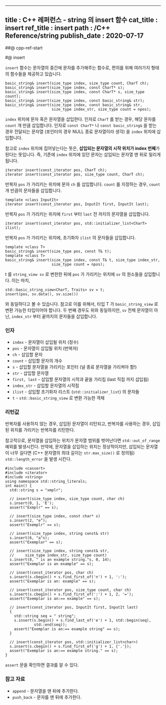 ----------------
title : C++ 레퍼런스 - string 의 insert 함수
cat_title :  insert
ref_title : insert
path : /C++ Reference/string
publish_date : 2020-07-17
----------------

##@ cpp-ref-start

#@ insert

`insert` 함수는 문자열의 중간에 문자를 추가해주는 함수로, 편의를 위해 여러가지 형태의 함수들을 제공하고 있습니다.

```cpp-formatted
basic_string& insert(size_type index, size_type count, CharT ch);
basic_string& insert(size_type index, const CharT* s);
basic_string& insert(size_type index, const CharT* s, size_type count);
basic_string& insert(size_type index, const basic_string& str);
basic_string& insert(size_type index, const basic_string& str,
                     size_type index_str, size_type count = npos);
```

`index` 위치에 문자 혹은 문자열을 삽입한다. 인자로 `CharT` 를 받는 경우, 해당 문자를 `count` 개 만큼 삽입합니다. 인자로 `const CharT*` 나 `const basic_string&` 을 받는 경우 전달되는 문자열 (포인터의 경우 NULL 종료 문자열이라 생각) 을 `index` 위치에 삽입합니다.

참고로 `index` 위치에 집어넣는다는 뜻은, **삽입되는 문자열의 시작 위치가 index 번째**가 된다는 뜻입니다. 즉, 기존에 `index` 위치에 있던 문자는 삽입되는 문자열 맨 뒤로 밀리게 됩니다.

```cpp-formatted
iterator insert(const_iterator pos, CharT ch);
iterator insert(const_iterator pos, size_type count, CharT ch);
```

반복자 `pos` 가 가리키는 위치에 문자 `ch` 를 삽입합니다. `count` 를 지정하는 경우, `count` 개 만큼의 문자들을 삽입합니다.

```cpp-formatted
template <class InputIt>
iterator insert(const_iterator pos, InputIt first, InputIt last);
```

반복자 `pos` 가 가리키는 위치에 `first` 부터 `last` 전 까지의 문자열을 삽입합니다.

```cpp-formatted
iterator insert(const_iterator pos, std::initializer_list<CharT> ilist);
```

반복자 `pos` 가 가리키는 위치에, 초기화자 `ilist` 의 문자들을 삽입합니다.

```cpp-formatted
template <class T>
basic_string& insert(size_type pos, const T& t);
template <class T>
basic_string& insert(size_type index, const T& t, size_type index_str,
                     size_type count = npos);
```

t 를 `string_view sv` 로 변한한 뒤에 `pos` 가 가리키는 위치에 `sv` 의 원소들을 삽입합니다. 이는 마치,

```cpp-formatted
std::basic_string_view<CharT, Traits> sv = t;
insert(pos, sv.data(), sv.size())
```

와 동일하다고 볼 수 있습니다. 참고로 이를 위해서, 타입 T 가 `basic_string_view` 로 변환 가능한 타입이어야 합니다. 두 번째 경우도 위와 동일하지만, `sv` 전체 문자열이 아닌, `index_str` 부터 끝까지의 문자들을 삽입합니다.

### 인자

* `index`	-	문자열이 삽입될 위치 (정수)
* `pos`	- 문자열이 삽입될 위치 (반복자)
* `ch`	-	삽입할 문자
* `count`	-	삽입할 문자의 개수
* `s`	-	삽입할 문자열을 가리키는 포인터 (널 종료 문자열을 가리켜야 함!)
* `str`	-	삽입할 문자열
* `first, last`	-	삽입할 문자열의 시작과 끝을 가리킴 (last 직접 까지 삽입됨)
* `index_str`	-	삽입할 문자열의 시작점
* `ilist`	- 삽입할 초기화자 리스트 (`std::initializer_list`) 의 문자들
* `t` -	`std::basic_string_view` 로 변환 가능한 객체

### 리턴값

반복자를 사용하지 않는 경우, 삽입된 문자열이 리턴되고, 반복자를 사용하는 경우, 삽입된 위치를 가리키는 반복자를 리턴한다.

참고적으로, 문자열을 삽입하는 위치가 문자열 범위를 벗어난다면 `std::out_of_range` 예외를 발생시킨다. 만약에, 문자열을 삽입하는 위치는 정상적이지만, 삽입되는 문자열이 너무 길다면 (C++ 문자열의 최대 길이는 `str.max_size()` 로 정의됨) `std::length_error` 을 발생 시킨다.

```cpp-formatted
#include <cassert>
#include <iterator>
#include <string>
using namespace std::string_literals;
int main() {
  std::string s = "xmplr";

  // insert(size_type index, size_type count, char ch)
  s.insert(0, 1, 'E');
  assert("Exmplr" == s);

  // insert(size_type index, const char* s)
  s.insert(2, "e");
  assert("Exemplr" == s);

  // insert(size_type index, string const& str)
  s.insert(6, "a"s);
  assert("Exemplar" == s);

  // insert(size_type index, string const& str,
  //     size_type index_str, size_type count)
  s.insert(8, " is an example string."s, 0, 14);
  assert("Exemplar is an example" == s);

  // insert(const_iterator pos, char ch)
  s.insert(s.cbegin() + s.find_first_of('n') + 1, ':');
  assert("Exemplar is an: example" == s);

  // insert(const_iterator pos, size_type count, char ch)
  s.insert(s.cbegin() + s.find_first_of(':') + 1, 2, '=');
  assert("Exemplar is an:== example" == s);

  // insert(const_iterator pos, InputIt first, InputIt last)
  {
    std::string seq = " string";
    s.insert(s.begin() + s.find_last_of('e') + 1, std::begin(seq),
             std::end(seq));
    assert("Exemplar is an:== example string" == s);
  }

  // insert(const_iterator pos, std::initializer_list<char>)
  s.insert(s.cbegin() + s.find_first_of('g') + 1, {'.'});
  assert("Exemplar is an:== example string." == s);
}
```

`assert` 문을 확인하면 결과를 알 수 있다.

### 참고 자료

* `append` - 문자열을 맨 뒤에 추가한다.
* `push_back` - 문자를 맨 뒤에 추가한다.